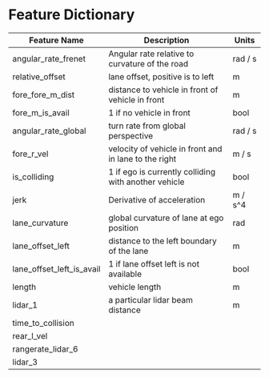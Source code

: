 # Feature Dictionary

| Feature Name              | Description                                                       | Units     | 
|---------------------------|------------------------                                           |-------    |
| angular_rate_frenet       | Angular rate relative to curvature of the road                    | rad / s   |
| relative_offset           | lane offset, positive is to left                                  | m         |
| fore_fore_m_dist          | distance to vehicle in front of vehicle in front                  | m         |
| fore_m_is_avail           | 1 if no vehicle in front                                          | bool      |
| angular_rate_global       | turn rate from global perspective                                 | rad / s   |
| fore_r_vel                | velocity of vehicle in front and in lane to the right             | m / s     |
| is_colliding              | 1 if ego is currently colliding with another vehicle              | bool      |      
| jerk                      | Derivative of acceleration                                        | m / s^4   |
| lane_curvature            | global curvature of lane at ego position                          | rad       |           
| lane_offset_left          | distance to the left boundary of the lane                         | m         |
| lane_offset_left_is_avail | 1 if lane offset left is not available                            | bool      |
| length                    | vehicle length                                                    | m         |
| lidar_1                   | a particular lidar beam distance                                  | m         |
| time_to_collision         |                                                                   |           |
| rear_l_vel                |                                                                   |           |
| rangerate_lidar_6         |                                                                   |           |
| lidar_3                   |                                                                   |           |
